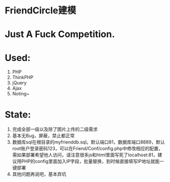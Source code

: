 FriendCircle建模
============

Just A Fuck Competition.
============

# Used:
1. PHP
2. ThinkPHP
3. jQuery
4. Ajax
5. Noting~

# State:
1. 完成全部一级以及除了图片上传的二级需求
2. 基本无Bug，屏蔽，禁止都正常
3. 数据库sql在根目录的myfrienddb.sql。默认端口81，数据库端口8889，默认root账户登录密码123，可以在Friend/Conf/config.php中修改相应的配置，需如果部署希望他人访问，请注意很多js和html里面写死了localhost:81，建议用PHP的config里面加入IP字段，批量替换，到时候直接填写IP地址就能一键部署
4. 其他问题再说吧，基本弃坑